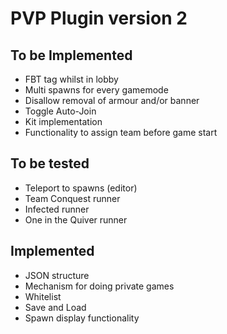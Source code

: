 PVP Plugin version 2
===========
## To be Implemented
* FBT tag whilst in lobby  
* Multi spawns for every gamemode
* Disallow removal of armour and/or banner
* Toggle Auto-Join
* Kit implementation
* Functionality to assign team before game start

## To be tested
* Teleport to spawns (editor)
* Team Conquest runner
* Infected runner
* One in the Quiver runner

## Implemented
* JSON structure
* Mechanism for doing private games
* Whitelist
* Save and Load
* Spawn display functionality